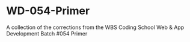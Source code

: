 # WD-054-Primer
A collection of the corrections from the WBS Coding School Web & App Development Batch #054 Primer
